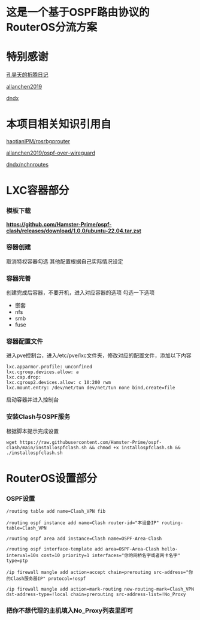 # 这是一个基于OSPF路由协议的RouterOS分流方案

# 特别感谢
[孔昊天的折腾日记](https://www.youtube.com/@user-ek1qg7ti5r)

[allanchen2019](https://github.com/allanchen2019)

[dndx](https://github.com/dndx)

# 本项目相关知识引用自
[haotianlPM/rosrbgprouter](https://github.com/haotianlPM/rosrbgprouter)

[allanchen2019/ospf-over-wireguard](https://github.com/allanchen2019/ospf-over-wireguard)

[dndx/nchnroutes](https://github.com/dndx/nchnroutes)
# LXC容器部分
### 模板下载
**https://github.com/Hamster-Prime/ospf-clash/releases/download/1.0.0/ubuntu-22.04.tar.zst**
### 容器创建
取消特权容器勾选
其他配置根据自己实际情况设定
### 容器完善
创建完成后容器，不要开机，进入对应容器的选项
勾选一下选项
- 嵌套
- nfs
- smb
- fuse
### 容器配置文件
进入pve控制台，进入/etc/pve/lxc文件夹，修改对应的配置文件，添加以下内容
```
lxc.apparmor.profile: unconfined
lxc.cgroup.devices.allow: a
lxc.cap.drop: 
lxc.cgroup2.devices.allow: c 10:200 rwm
lxc.mount.entry: /dev/net/tun dev/net/tun none bind,create=file
```
启动容器并进入控制台
### 安装Clash与OSPF服务
根据脚本提示完成设置
```
wget https://raw.githubusercontent.com/Hamster-Prime/ospf-clash/main/installospfclash.sh && chmod +x installospfclash.sh && ./installospfclash.sh
```
# RouterOS设置部分
### OSPF设置
```
/routing table add name=Clash_VPN fib
```
```
/routing ospf instance add name=Clash router-id="本设备IP" routing-table=Clash_VPN
```
```
/routing ospf area add instance=Clash name=OSPF-Area-Clash
```
```
/routing ospf interface-template add area=OSPF-Area-Clash hello-interval=10s cost=10 priority=1 interfaces="你的网桥名字或者网卡名字" type=ptp
```
```
/ip firewall mangle add action=accept chain=prerouting src-address="你的Clash服务器IP" protocol=!ospf
```
```
/ip firewall mangle add action=mark-routing new-routing-mark=Clash_VPN dst-address-type=!local chain=prerouting src-address-list=!No_Proxy
```
### 把你不想代理的主机填入No_Proxy列表里即可
